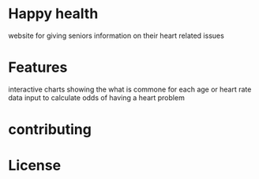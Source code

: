 # Happy health
website for giving seniors information on their heart related issues

# Features
interactive charts showing the what is commone for each age or heart rate
data input to calculate odds of having a heart problem 

# contributing

# License
